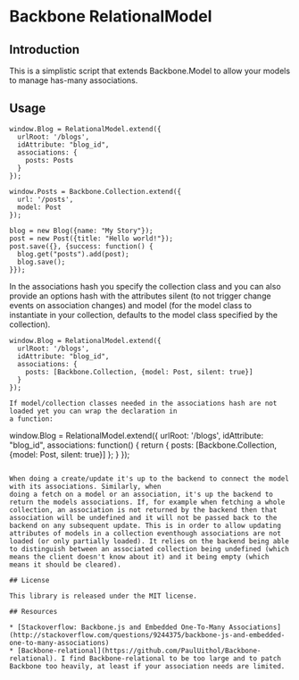 # Backbone RelationalModel

## Introduction

This is a simplistic script that extends Backbone.Model to allow your models to manage has-many associations.

## Usage

```
window.Blog = RelationalModel.extend({
  urlRoot: '/blogs',
  idAttribute: "blog_id",
  associations: {
    posts: Posts
  }
});

window.Posts = Backbone.Collection.extend({
  url: '/posts',
  model: Post
});

blog = new Blog({name: "My Story"});
post = new Post({title: "Hello world!"});
post.save({}, {success: function() {
  blog.get("posts").add(post);
  blog.save();  
}});
```

In the associations hash you specify the collection class and you can also provide an options hash with the
attributes silent (to not trigger change events on association changes) and model (for the model class to 
instantiate in your collection, defaults to the model class specified by the collection). 

```
window.Blog = RelationalModel.extend({
  urlRoot: '/blogs',
  idAttribute: "blog_id",
  associations: {
    posts: [Backbone.Collection, {model: Post, silent: true}]
  }
});

If model/collection classes needed in the associations hash are not loaded yet you can wrap the declaration in
a function:

```
window.Blog = RelationalModel.extend({
  urlRoot: '/blogs',
  idAttribute: "blog_id",
  associations: function() {
    return {
      posts: [Backbone.Collection, {model: Post, silent: true}]
    };
  }
});
```

When doing a create/update it's up to the backend to connect the model with its associations. Similarly, when
doing a fetch on a model or an association, it's up the backend to return the models associations. If, for example when fetching a whole collection, an association is not returned by the backend then that association will be undefined and it will not be passed back to the backend on any subsequent update. This is in order to allow updating attributes of models in a collection eventhough associations are not loaded (or only partially loaded). It relies on the backend being able to distinguish between an associated collection being undefined (which means the client doesn't know about it) and it being empty (which means it should be cleared).

## License

This library is released under the MIT license.

## Resources

* [Stackoverflow: Backbone.js and Embedded One-To-Many Associations](http://stackoverflow.com/questions/9244375/backbone-js-and-embedded-one-to-many-associations)
* [Backbone-relational](https://github.com/PaulUithol/Backbone-relational). I find Backbone-relational to be too large and to patch Backbone too heavily, at least if your association needs are limited.
